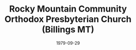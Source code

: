 ---
date: &id001 1979-09-29
end_date: null
location:
  address: null
  city: Billings
  state: MT
minister:
- end: 1980-01-01
  name: Allen Moran
  start: 1979-01-01
  type: Pastor
- end: 1992-01-01
  name: Albert Edwards III
  start: 1980-01-01
  type: Pastor
- end: 2002-01-01
  name: Alfred Poirier
  start: 1992-01-01
  type: Pastor
ministers:
- Allen Moran
- Albert Edwards III
- Alfred Poirier
name: Rocky Mountain Community Orthodox Presbyterian Church
names:
- end: 2002-01-25
  name: Rocky Mountain Community Orthodox Presbyterian Church
  start: 1979-09-29
origination_date: *id001
raw_data: 'MT

  Billings

  Rocky Mountain Community Orthodox Presbyterian Church  (September 29, 1979-January

  25, 2002)

  (transferred to the Presbyterian Church in America, January 25, 2002)

  Pastors: Allen Moran, 1979-80

  Albert Edwards, III, 1980-92

  Alfred Poirier, 1992-2002

  '
received_from: null
states:
- MT
status:
  active: false
  end_date: 2002-01-25
  reason: transfer
  received_from: null
  withdrawal_to: Presbyterian Church in America
title: Rocky Mountain Community Orthodox Presbyterian Church (Billings MT)
withdrawal_to:
- Presbyterian Church in America
year_established:
- 1979

---